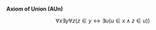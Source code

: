 **Axiom of Union (AUn)**

$$\forall x\exists y\forall z(z \in y \longleftrightarrow \exists u(u \in x \wedge z \in u))$$